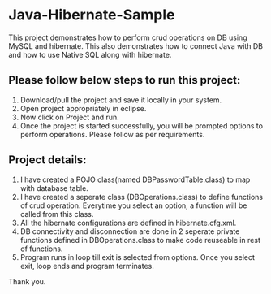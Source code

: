 # Java-Hibernate-Sample
This project demonstrates how to perform crud operations on DB using MySQL and hibernate. This also demonstrates how to connect Java with DB and how to use Native SQL along with hibernate.

## Please follow below steps to run this project:

1. Download/pull the project and save it locally in your system.
2. Open project appropriately in eclipse.
3. Now click on Project and run.
4. Once the project is started successfully, you will be prompted options to perform operations. Please follow as per requirements.

## Project details:

1. I have created a POJO class(named DBPasswordTable.class) to map with database table.
2. I have created a seperate class (DBOperations.class) to define functions of crud operation. Everytime you select an option, a function will be called from this class.
3. All the hibernate configurations are defined in hibernate.cfg.xml.
4. DB connectivity and disconnection are done in 2 seperate private functions defined in DBOperations.class to make code reuseable in rest of functions.
5. Program runs in loop till exit is selected from options. Once you select exit, loop ends and program terminates.


Thank you.
